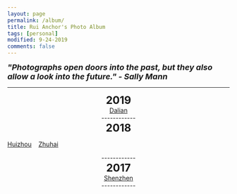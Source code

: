 ```yaml
---
layout: page
permalink: /album/
title: Rui Anchor's Photo Album
tags: [personal]
modified: 9-24-2019
comments: false
---
```


<strong><i><font size = "+1">"Photographs open doors into the past, but they also allow a look into the future."  - Sally Mann</font></i></strong>

----

<center><strong><font size = "+2">2019</font></strong></center>

<div style="text-align: center;font: Blue"><a href="{{site.baseurl}}/album/2019/0914-dalian.md">Dalian</a></div>

<center>------------</center>

<center><strong><font size = "+2">2018</font></strong></center>

[Huizhou](album/2018/0403-huizhou.md) &nbsp;&nbsp; [Zhuhai](album/2018/0120-zhuhai.md)

<center>------------</center>

<center><strong><font size = "+2">2017</font></strong></center>

<div style="text-align: center;font: Blue"><a href="{{site.baseurl}}/album/2017/1224-shenzhen.md">Shenzhen</a></div>

<center>------------</center>